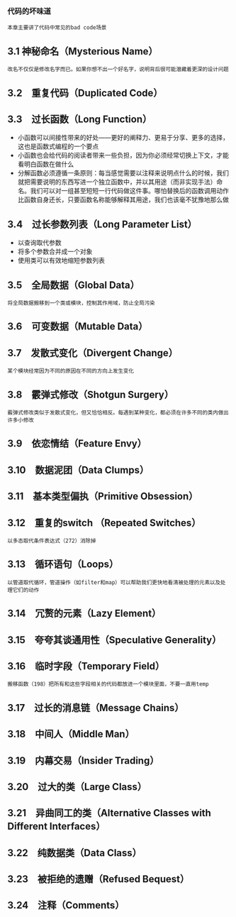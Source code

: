 ### 代码的坏味道
    本章主要讲了代码中常见的bad code场景
## 3.1 神秘命名（Mysterious Name）
    改名不仅仅是修改名字而已。如果你想不出一个好名字，说明背后很可能潜藏着更深的设计问题
## 3.2　重复代码（Duplicated Code）
## 3.3　过长函数（Long Function）
* 小函数可以间接性带来的好处——更好的阐释力、更易于分享、更多的选择，这也是函数式编程的一个要点
* 小函数也会给代码的阅读者带来一些负担，因为你必须经常切换上下文，才能看明白函数在做什么
* 分解函数必须遵循一条原则：每当感觉需要以注释来说明点什么的时候，我们就把需要说明的东西写进一个独立函数中，并以其用途（而非实现手法）命名。我们可以对一组甚至短短一行代码做这件事。哪怕替换后的函数调用动作比函数自身还长，只要函数名称能够解释其用途，我们也该毫不犹豫地那么做
## 3.4　过长参数列表（Long Parameter List）
* 以查询取代参数
* 将多个参数合并成一个对象
* 使用类可以有效地缩短参数列表
## 3.5　全局数据（Global Data）
    将全局数据搬移到一个类或模块，控制其作用域，防止全局污染
## 3.6　可变数据（Mutable Data）
## 3.7　发散式变化（Divergent Change）
    某个模块经常因为不同的原因在不同的方向上发生变化
## 3.8　霰弹式修改（Shotgun Surgery）
    霰弹式修改类似于发散式变化，但又恰恰相反。每遇到某种变化，都必须在许多不同的类内做出许多小修改
## 3.9　依恋情结（Feature Envy）
## 3.10　数据泥团（Data Clumps）
## 3.11　基本类型偏执（Primitive Obsession）
## 3.12　重复的switch （Repeated Switches）
    以多态取代条件表达式（272）消除掉
## 3.13　循环语句（Loops）
    以管道取代循环，管道操作（如filter和map）可以帮助我们更快地看清被处理的元素以及处理它们的动作
## 3.14　冗赘的元素（Lazy Element）
## 3.15　夸夸其谈通用性（Speculative Generality）
## 3.16　临时字段（Temporary Field）
    搬移函数（198）把所有和这些字段相关的代码都放进一个模块里面，不要一直用temp
## 3.17　过长的消息链（Message Chains）
## 3.18　中间人（Middle Man）
## 3.19　内幕交易（Insider Trading）
## 3.20　过大的类（Large Class）
## 3.21　异曲同工的类（Alternative Classes with Different Interfaces）
## 3.22　纯数据类（Data Class）
## 3.23　被拒绝的遗赠（Refused Bequest）
## 3.24　注释（Comments）

